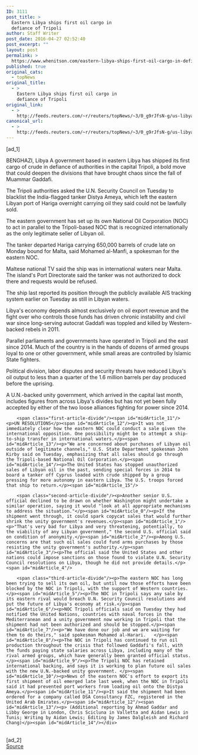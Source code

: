 ```yaml
---
ID: 3111
post_title: >
  Eastern Libya ships first oil cargo in
  defiance of Tripoli
author: Staff Writer
post_date: 2016-04-27 02:52:40
post_excerpt: ""
layout: post
permalink: >
  https://www.whenitson.com/eastern-libya-ships-first-oil-cargo-in-defiance-of-tripoli/
published: true
original_cats:
  - topNews
original_title:
  - >
    Eastern Libya ships first oil cargo in
    defiance of Tripoli
original_link:
  - >
    http://feeds.reuters.com/~r/reuters/topNews/~3/0_g9rJfsN-g/us-libya-security-idUSKCN0XN2E4
canonical_url:
  - >
    http://feeds.reuters.com/~r/reuters/topNews/~3/0_g9rJfsN-g/us-libya-security-idUSKCN0XN2E4
---
```

 [ad_1]
<br><div id="articleText">
<span id="midArticle_start"/>

<span id="midArticle_0"/><span class="focusParagraph" readability="6"><p><span class="articleLocation">BENGHAZI, Libya</span> A government based in eastern Libya has shipped its first cargo of crude in defiance of authorities in the capital Tripoli, a bold move that could deepen the divisions that have brought chaos since the fall of Muammar Gaddafi.</p></span><span id="midArticle_1"/><p>The Tripoli authorities asked the U.N. Security Council on Tuesday to blacklist the India-flagged tanker Distya Ameya, which left the eastern Libyan port of Hariga overnight carrying oil they said could not be lawfully sold.</p><span id="midArticle_2"/><p>The eastern government has set up its own National Oil Corporation (NOC) to act in parallel to the Tripoli-based NOC that is recognized internationally as the only legitimate seller of Libyan oil.</p><span id="midArticle_3"/><p>The tanker departed Hariga carrying 650,000 barrels of crude late on Monday bound for Malta, said Mohamed al-Manfi, a spokesman for the eastern NOC.</p><span id="midArticle_4"/><p>Maltese national TV said the ship was in international waters near Malta. The island's Port Directorate said the tanker was not authorized to dock there and requests would be refused.</p><span id="midArticle_5"/><p>The ship last reported its position through the publicly available AIS tracking system earlier on Tuesday as still in Libyan waters.</p><span id="midArticle_6"/><p>Libya's economy depends almost exclusively on oil export revenue and the fight over who controls those funds has driven chronic instability and civil war since long-serving autocrat Gaddafi was toppled and killed by Western-backed rebels in 2011.</p><span id="midArticle_7"/><p>Parallel parliaments and governments have operated in Tripoli and the east since 2014. Much of the country is in the hands of dozens of armed groups loyal to one or other government, while small areas are controlled by Islamic State fighters.</p><span id="midArticle_8"/><p>Political division, labor disputes and security threats have reduced Libya's oil output to less than a quarter of the 1.6 million barrels per day produced before the uprising.</p><span id="midArticle_9"/><p>A U.N.-backed unity government, which arrived in the capital last month, includes figures from across Libya's divides but has not yet been fully accepted by either of the two loose alliances fighting for power since 2014.    </p><span id="midArticle_10"/>
        
        <span class="first-article-divide"/><span id="midArticle_11"/><p>UN RESOLUTIONS</p><span id="midArticle_12"/><p>It was not immediately clear how the eastern NOC could conduct a sale given the international opposition. One possibility might be to attempt a ship-to-ship transfer in international waters.</p><span id="midArticle_13"/><p>"We are concerned about purchases of Libyan oil outside of legitimate channels," U.S. State Department spokesman John Kirby said on Tuesday, emphasizing that all sales should go through the Tripoli-based National Oil Corporation.</p><span id="midArticle_14"/><p>The United States has stopped unauthorized sales of Libyan oil in the past, sending special forces in 2014 to board a tanker off Cyprus loaded with crude shipped by a group pressing for more autonomy in eastern Libya. The U.S. troops forced that ship to return.</p><span id="midArticle_15"/>
        
        <span class="second-article-divide"/><p>Another senior U.S. official declined to be drawn on whether Washington might undertake a similar operation, saying it would "look at all appropriate mechanisms to address the situation."</p><span id="midArticle_0"/><p>If the shipment went through, it could spark copycat sales that would further shrink the unity government's revenues.</p><span id="midArticle_1"/><p>"That's very bad for Libya and very threatening, potentially, to the viability of any Libyan government," the second U.S. official said on condition of anonymity.</p><span id="midArticle_2"/><p>Among U.S. concerns are that such oil sales could fund arms purchases by those resisting the unity government's authority.</p><span id="midArticle_3"/><p>The official said the United States and other nations could impose sanctions on those found to violate U.N. Security Council resolutions on Libya, though he did not provide details.</p><span id="midArticle_4"/>
        
        <span class="third-article-divide"/><p>The eastern NOC has long been trying to sell its own oil, but until now those efforts have been blocked by the NOC in Tripoli, with the support of Western countries.</p><span id="midArticle_5"/><p>The NOC in Tripoli says any sale by its eastern rival would breach U.N. Security Council resolutions and put the future of Libya's economy at risk.</p><span id="midArticle_6"/><p>NOC Tripoli officials said on Tuesday they had notified the United Nations, countries with naval forces in the Mediterranean and a unity government now working in Tripoli that the shipment had not been authorized and should be stopped.</p><span id="midArticle_7"/><p>"We have done our job and we are waiting for them to do theirs," said spokesman Mohamed al-Harari.   </p><span id="midArticle_8"/><p>The NOC in Tripoli has continued to run oil production throughout the crisis that followed Gaddafi's fall, with the funds paying state salaries across Libya, including many of the rival armed groups, which have generally been granted official status.</p><span id="midArticle_9"/><p>The Tripoli NOC has retained international backing, and says it is working to plan future oil sales with the new U.N.-backed unity government. </p><span id="midArticle_10"/><p>News of the eastern NOC's effort to export its first shipment of oil emerged late last week, when the NOC in Tripoli said it had prevented port workers from loading oil onto the Distya Ameya.</p><span id="midArticle_11"/><p>It said the shipment had been ordered for a company called DSA Consultancy FZC, registered in the United Arab Emirates.</p><span id="midArticle_12"/><span id="midArticle_13"/><p> (Additional reporting by Ahmad Gaddar and Libby George in London, Chris Scicluna in Valletta and Aidan Lewis in Tunis; Writing by Aidan Lewis; Editing by James Dalgleish and Richard Chang)</p><span id="midArticle_14"/></div>
<br>[ad_2]
<br><a href="http://feeds.reuters.com/~r/reuters/topNews/~3/0_g9rJfsN-g/us-libya-security-idUSKCN0XN2E4">Source </a>